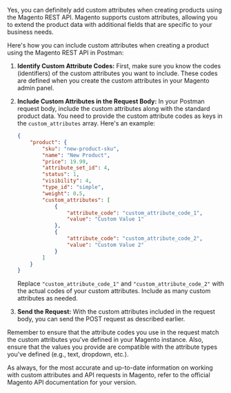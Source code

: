 Yes, you can definitely add custom attributes when creating products using the Magento REST API. Magento supports custom attributes, allowing you to extend the product data with additional fields that are specific to your business needs.

Here's how you can include custom attributes when creating a product using the Magento REST API in Postman:

1. **Identify Custom Attribute Codes:**
   First, make sure you know the codes (identifiers) of the custom attributes you want to include. These codes are defined when you create the custom attributes in your Magento admin panel.

2. **Include Custom Attributes in the Request Body:**
   In your Postman request body, include the custom attributes along with the standard product data. You need to provide the custom attribute codes as keys in the `custom_attributes` array. Here's an example:

   ```json
   {
       "product": {
           "sku": "new-product-sku",
           "name": "New Product",
           "price": 19.99,
           "attribute_set_id": 4,
           "status": 1,
           "visibility": 4,
           "type_id": "simple",
           "weight": 0.5,
           "custom_attributes": [
               {
                   "attribute_code": "custom_attribute_code_1",
                   "value": "Custom Value 1"
               },
               {
                   "attribute_code": "custom_attribute_code_2",
                   "value": "Custom Value 2"
               }
           ]
       }
   }
   ```

   Replace `"custom_attribute_code_1"` and `"custom_attribute_code_2"` with the actual codes of your custom attributes. Include as many custom attributes as needed.

3. **Send the Request:**
   With the custom attributes included in the request body, you can send the POST request as described earlier.

Remember to ensure that the attribute codes you use in the request match the custom attributes you've defined in your Magento instance. Also, ensure that the values you provide are compatible with the attribute types you've defined (e.g., text, dropdown, etc.).

As always, for the most accurate and up-to-date information on working with custom attributes and API requests in Magento, refer to the official Magento API documentation for your version.